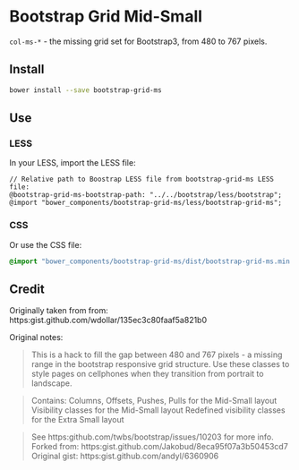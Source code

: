 # Bootstrap Grid Mid-Small

`col-ms-*` - the missing grid set for Bootstrap3, from 480 to 767 pixels.


## Install

```sh
bower install --save bootstrap-grid-ms
```


## Use

### LESS

In your LESS, import the LESS file:

```less
// Relative path to Boostrap LESS file from bootstrap-grid-ms LESS file:
@bootstrap-grid-ms-bootstrap-path: "../../bootstrap/less/bootstrap";
@import "bower_components/bootstrap-grid-ms/less/bootstrap-grid-ms";
```

### CSS

Or use the CSS file:

```css
@import "bower_components/bootstrap-grid-ms/dist/bootstrap-grid-ms.min.css";
```


## Credit

Originally taken from from: https:gist.github.com/wdollar/135ec3c80faaf5a821b0

Original notes:

> This is a hack to fill the gap between 480 and 767 pixels - a missing range
in the bootstrap responsive grid structure. Use these classes to style pages
on cellphones when they transition from portrait to landscape.

> Contains:
Columns, Offsets, Pushes, Pulls for the Mid-Small layout
Visibility classes for the Mid-Small layout
Redefined visibility classes for the Extra Small layout

> See https:github.com/twbs/bootstrap/issues/10203 for more info.
Forked from: https:gist.github.com/Jakobud/8eca95f07a3b50453cd7
Original gist: https:gist.github.com/andyl/6360906
